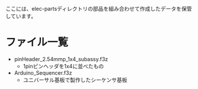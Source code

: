 ここには、elec-partsディレクトリの部品を組み合わせて作成したデータを保管しています。  
  
# ファイル一覧
 - pinHeader_2.54mmp_1x4_subassy.f3z
   - 1pinピンヘッダを1x4に並べたもの
 - Arduino_Sequencer.f3z
   - ユニバーサル基板で製作したシーケンサ基板

